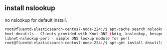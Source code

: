 ## install nslookup
no nslookup for default install.
```bash
root@fluentd-elasticsearch-centos7-node-224:/$ apt-cache search nslookup
knot-dnsutils - Clients provided with Knot DNS (kdig, knslookup, knsupdate)
libnet-nslookup-perl - simple DNS lookup module for perl
root@fluentd-elasticsearch-centos7-node-224:/$ apt-get install dnsutils
```
